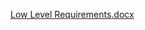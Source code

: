 [Low Level Requirements.docx](https://github.com/99003738/Nalanda_N3_MiniProject/files/5970175/Low.Level.Requirements.docx)
